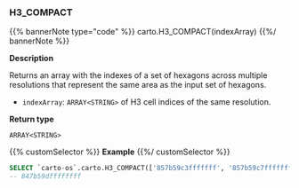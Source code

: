 ### H3_COMPACT

{{% bannerNote type="code" %}}
carto.H3_COMPACT(indexArray)
{{%/ bannerNote %}}

**Description**

Returns an array with the indexes of a set of hexagons across multiple resolutions that represent the same area as the input set of hexagons.

* `indexArray`: `ARRAY<STRING>` of H3 cell indices of the same resolution.

**Return type**

`ARRAY<STRING>`

{{% customSelector %}}
**Example**
{{%/ customSelector %}}

```sql
SELECT `carto-os`.carto.H3_COMPACT(['857b59c3fffffff', '857b59c7fffffff', '857b59cbfffffff', '857b59cffffffff', '857b59d3fffffff', '857b59d7fffffff', '857b59dbfffffff']);
-- 847b59dffffffff
```